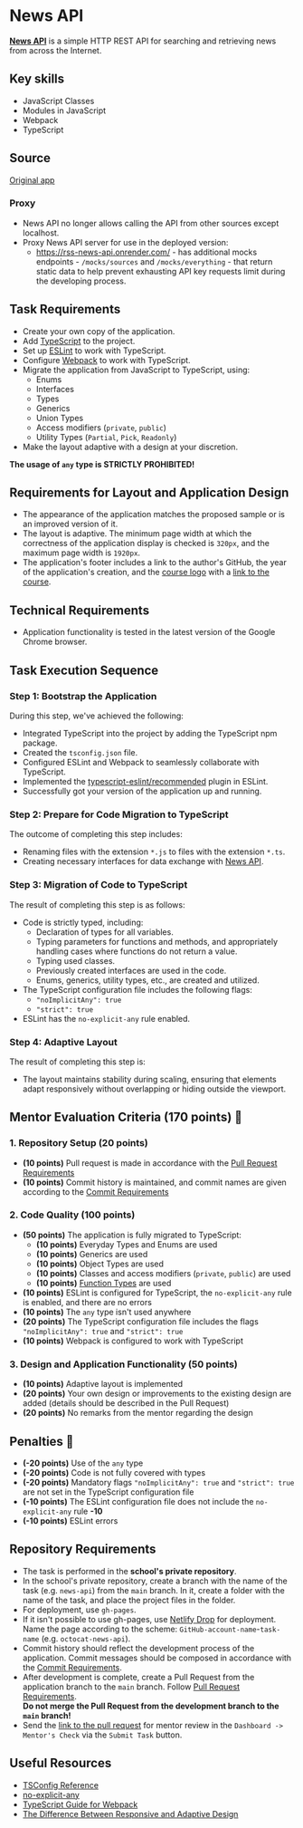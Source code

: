 # News API

**[News API](https://newsapi.org/)** is a simple HTTP REST API for searching and retrieving news from across the Internet.

## Key skills

- JavaScript Classes
- Modules in JavaScript
- Webpack
- TypeScript

## Source

[Original app](https://github.com/rolling-scopes-school/news-JS/)

### Proxy

- News API no longer allows calling the API from other sources except localhost.
- Proxy News API server for use in the deployed version:
  - https://rss-news-api.onrender.com/ - has additional mocks endpoints - `/mocks/sources` and `/mocks/everything` - that return static data to help prevent exhausting API key requests limit during the developing process.

## Task Requirements

- Create your own copy of the application.
- Add [TypeScript](https://www.typescriptlang.org/) to the project.
- Set up [ESLint](https://eslint.org/) to work with TypeScript.
- Configure [Webpack](https://webpack.js.org/) to work with TypeScript.
- Migrate the application from JavaScript to TypeScript, using:
  - Enums
  - Interfaces
  - Types
  - Generics
  - Union Types
  - Access modifiers (`private`, `public`)
  - Utility Types (`Partial`, `Pick`, `Readonly`)
- Make the layout adaptive with a design at your discretion.

**The usage of `any` type is STRICTLY PROHIBITED!**

## Requirements for Layout and Application Design

- The appearance of the application matches the proposed sample or is an improved version of it.
- The layout is adaptive. The minimum page width at which the correctness of the application display is checked is `320px`, and the maximum page width is `1920px`.
- The application's footer includes a link to the author's GitHub, the year of the application's creation, and the [course logo](https://rs.school/_next/static/media/rss-logo.c19ce1b4.svg) with a [link to the course](https://rs.school/courses/javascript).

## Technical Requirements

- Application functionality is tested in the latest version of the Google Chrome browser.

## Task Execution Sequence

### Step 1: Bootstrap the Application

During this step, we've achieved the following:

- Integrated TypeScript into the project by adding the TypeScript npm package.
- Created the `tsconfig.json` file.
- Configured ESLint and Webpack to seamlessly collaborate with TypeScript.
- Implemented the [typescript-eslint/recommended](https://www.npmjs.com/package/@typescript-eslint/eslint-plugin) plugin in ESLint.
- Successfully got your version of the application up and running.

### Step 2: Prepare for Code Migration to TypeScript

The outcome of completing this step includes:

- Renaming files with the extension `*.js` to files with the extension `*.ts`.
- Creating necessary interfaces for data exchange with [News API](https://newsapi.org/).

### Step 3: Migration of Code to TypeScript

The result of completing this step is as follows:

- Code is strictly typed, including:
  - Declaration of types for all variables.
  - Typing parameters for functions and methods, and appropriately handling cases where functions do not return a value.
  - Typing used classes.
  - Previously created interfaces are used in the code.
  - Enums, generics, utility types, etc., are created and utilized.
- The TypeScript configuration file includes the following flags:
  - `"noImplicitAny": true`
  - `"strict": true`
- ESLint has the `no-explicit-any` rule enabled.

### Step 4: Adaptive Layout

The result of completing this step is:

- The layout maintains stability during scaling, ensuring that elements adapt responsively without overlapping or hiding outside the viewport.

## Mentor Evaluation Criteria (170 points) 🎯

### 1. Repository Setup (20 points)

- **(10 points)** Pull request is made in accordance with the [Pull Request Requirements](https://rs.school/docs/en/pull-request-review-process#pull-request-requirements-pr)
- **(10 points)** Commit history is maintained, and commit names are given according to the [Commit Requirements](https://rs.school/docs/en/git-convention)

### 2. Code Quality (100 points)

- **(50 points)** The application is fully migrated to TypeScript:
  - **(10 points)** Everyday Types and Enums are used
  - **(10 points)** Generics are used
  - **(10 points)** Object Types are used
  - **(10 points)** Classes and access modifiers (`private`, `public`) are used
  - **(10 points)** [Function Types](https://www.typescriptlang.org/docs/handbook/2/functions.html) are used
- **(10 points)** ESLint is configured for TypeScript, the `no-explicit-any` rule is enabled, and there are no errors
- **(10 points)** The `any` type isn't used anywhere
- **(20 points)** The TypeScript configuration file includes the flags `"noImplicitAny": true` and `"strict": true`
- **(10 points)** Webpack is configured to work with TypeScript

### 3. Design and Application Functionality (50 points)

- **(10 points)** Adaptive layout is implemented
- **(20 points)** Your own design or improvements to the existing design are added (details should be described in the Pull Request)
- **(20 points)** No remarks from the mentor regarding the design

## Penalties 🚓

- **(-20 points)** Use of the `any` type
- **(-20 points)** Code is not fully covered with types
- **(-20 points)** Mandatory flags `"noImplicitAny": true` and `"strict": true` are not set in the TypeScript configuration file
- **(-10 points)** The ESLint configuration file does not include the `no-explicit-any` rule **-10**
- **(-10 points)** ESLint errors

## Repository Requirements

- The task is performed in the **school's private repository**.
- In the school's private repository, create a branch with the name of the task (e.g. `news-api`) from the `main` branch. In it, create a folder with the name of the task, and place the project files in the folder.
- For deployment, use `gh-pages`.
- If it isn't possible to use gh-pages, use [Netlify Drop](https://app.netlify.com/drop) for deployment.  
  Name the page according to the scheme: `GitHub-account-name`-`task-name` (e.g. `octocat-news-api`).
- Commit history should reflect the development process of the application. Commit messages should be composed in accordance with the [Commit Requirements](https://rs.school/docs/en/git-convention).
- After development is complete, create a Pull Request from the application branch to the `main` branch. Follow [Pull Request Requirements](https://rs.school/docs/en/pull-request-review-process#pull-request-requirements-pr).  
  **Do not merge the Pull Request from the development branch to the `main` branch!**
- Send the <u>link to the pull request</u> for mentor review in the `Dashboard -> Mentor's Check` via the `Submit Task` button.

## Useful Resources

- [TSConfig Reference](https://www.typescriptlang.org/tsconfig)
- [no-explicit-any](https://typescript-eslint.io/rules/no-explicit-any/)
- [TypeScript Guide for Webpack](https://webpack.js.org/guides/typescript/)
- [The Difference Between Responsive and Adaptive Design](https://css-tricks.com/the-difference-between-responsive-and-adaptive-design/)
